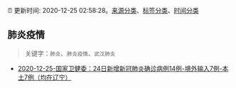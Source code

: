 :alarm_clock: 更新时间: 2020-12-25 02:58:28。[来源分类](../README.md)、[标签分类](../TAGS.md)、[时间分类](../TIMELINE.md)

## 肺炎疫情


> 关键字：`肺炎`、`肺炎疫情`、`武汉肺炎`



- [2020-12-25-国家卫健委：24日新增新冠肺炎确诊病例14例-境外输入7例-本土7例（均在辽宁）](http://app.cctv.com/special/cportal/detail/arti/index.html?id=ArtibjAwNb8zHhiIGdBoV1y8201225&isfromapp=1) 